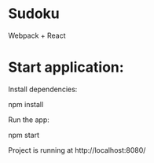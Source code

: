 # Sudoku

Webpack + React


# Start application:

Install dependencies:

  npm install

Run the app:

  npm start

Project is running at http://localhost:8080/
